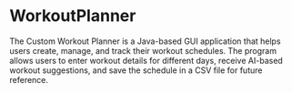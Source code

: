 # WorkoutPlanner
The Custom Workout Planner is a Java-based GUI application that helps users create, manage, and track their workout schedules. The program allows users to enter workout details for different days, receive AI-based workout suggestions, and save the schedule in a CSV file for future reference.
